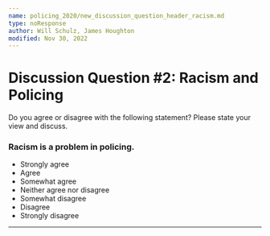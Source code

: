```yaml
---
name: policing_2020/new_discussion_question_header_racism.md
type: noResponse
author: Will Schulz, James Houghton
modified: Nov 30, 2022
---
```


# Discussion Question #2: Racism and Policing

Do you agree or disagree with the following statement? Please state your view and discuss.

### Racism is a problem in policing.

- Strongly agree
- Agree
- Somewhat agree
- Neither agree nor disagree
- Somewhat disagree
- Disagree
- Strongly disagree

---
